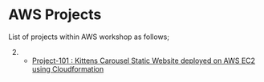 # AWS Projects

List of projects within AWS workshop as follows;

2. - [Project-101 : Kittens Carousel Static Website deployed on AWS EC2 using Cloudformation](./Project-101-Roman-Numerals-Converter/README.md)

<!-- 1. - [Project-001 : Roman Numerals Converter Application (Python Flask) deployed on AWS EC2 with Cloudformation](./101-kittens-carousel-static-website-ec2/README.md) -->


<!-- 
3. - [Project-002 : Milliseconds Converter Application (Python Flask) deployed on AWS Application Load Balancer with Auto Scaling Group using AWS Cloudformation](./Project-002-Milliseconds-Converter/README.md) -->

<!-- 4. - [Project-004 : Phonebook Application (Python Flask) deployed on AWS Application Load Balancer with Auto Scaling and Relational Database Service using AWS Cloudformation](./Project-004-Phonebook-Application/README.md) -->
<!-- 
4. - [Project-503 : Capstone Project Blog Page App (Django) on AWS Environment](./Project-503-Capstone-Project-Blog-Page-App-(Django)-on-AWS-Environment/README.md) -->



